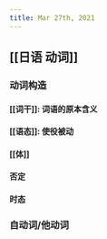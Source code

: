 ```yaml
---
title: Mar 27th, 2021
---
```


## [[日语 动词]]
### 动词构造
#### [[词干]]: 词语的原本含义
#### [[语态]]: 使役被动
#### [[体]]
#### 否定
#### 时态
### 自动词/他动词
####
